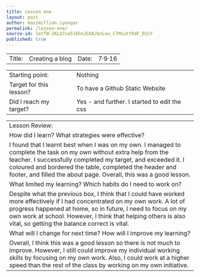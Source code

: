 ```yaml
---
title: Lesson one
layout: post
author: maximillian.iyengar
permalink: /lesson-one/
source-id: 1etTW-ZKLU7xa516hnJGXAJbnLeu_C7MiuttRdF_D1CY
published: true
---
```

<table>
  <tr>
    <td>Title:</td>
    <td>Creating a blog</td>
    <td>Date:</td>
    <td>7·9·16</td>
  </tr>
</table>


<table>
  <tr>
    <td>Starting point:</td>
    <td>Nothing</td>
  </tr>
  <tr>
    <td>Target for this lesson?</td>
    <td>To have a Github Static Website</td>
  </tr>
  <tr>
    <td>Did I reach my target? </td>
    <td>Yes - and further. I started to edit the css</td>
  </tr>
</table>


<table>
  <tr>
    <td>Lesson Review:</td>
  </tr>
  <tr>
    <td>How did I learn? What strategies were effective? </td>
  </tr>
  <tr>
    <td>I found that I learnt best when I was on my own. I managed to complete the task on my own without extra help from the teacher. I successfully completed my target, and exceeded it. I coloured and bordered the table, completed the header and footer, and filled the about page. Overall, this was a good lesson.</td>
  </tr>
  <tr>
    <td>What limited my learning? Which habits do I need to work on? </td>
  </tr>
  <tr>
    <td>Despite what the previous box, I think that I could have worked more effectively if I had concentrated on my own work. A lot of progress happened at home, so in future, I need to focus on my own work at school. However, I think that helping others is also vital, so getting the balance correct is vital.</td>
  </tr>
  <tr>
    <td>What will I change for next time? How will I improve my learning?</td>
  </tr>
  <tr>
    <td>Overall, I think this was a good lesson so there is not much to improve. However, I still could improve my individual working skills by focusing on my own work. Also, I could work at a higher speed than the rest of the class by working on my own initiative. </td>
  </tr>
</table>


